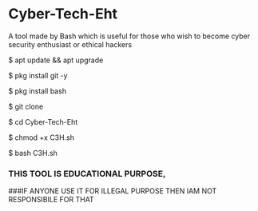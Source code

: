 # Cyber-Tech-Eht
A tool made by Bash which is useful for those who wish to become cyber security enthusiast or ethical hackers


$ apt update && apt upgrade

$ pkg install git -y

$ pkg install bash 

$ git clone

$ cd Cyber-Tech-Eht

$ chmod +x C3H.sh

$ bash C3H.sh

### THIS TOOL IS EDUCATIONAL PURPOSE, 
###IF ANYONE USE IT FOR ILLEGAL PURPOSE THEN IAM NOT RESPONSIBILE FOR THAT
